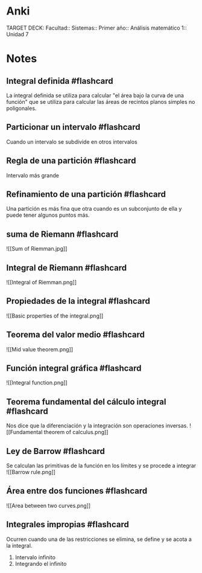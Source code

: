 # Anki
TARGET DECK: Facultad:: Sistemas:: Primer año:: Análisis matemático 1:: Unidad 7
# Notes

## Integral definida #flashcard
La integral definida se utiliza para calcular "el área bajo la curva de una función" que se utiliza para calcular las áreas de recintos planos simples no poligonales.
<!--ID: 1690150748802-->


## Particionar un intervalo #flashcard
Cuando un intervalo se subdivide en otros intervalos
<!--ID: 1690150748809-->


## Regla de una partición #flashcard
Intervalo más grande
<!--ID: 1690150748814-->


## Refinamiento de una partición #flashcard
Una partición es más fina que otra cuando es un subconjunto de ella y puede tener algunos puntos más.
<!--ID: 1690150748819-->


## suma de Riemann #flashcard 
![[Sum of Riemman.jpg]]
<!--ID: 1699871956102-->


## Integral de Riemann #flashcard
![[Integral of Riemman.png]]
<!--ID: 1690150748824-->


## Propiedades de la integral #flashcard
![[Basic properties of the integral.png]]
<!--ID: 1690150748829-->


## Teorema del valor medio #flashcard
![[Mid value theorem.png]]
<!--ID: 1690150748834-->


## Función integral gráfica #flashcard
![[Integral function.png]]
<!--ID: 1690150748840-->


## Teorema fundamental del cálculo integral #flashcard
Nos dice que la diferenciación y la integración son operaciones inversas.
![[Fundamental theorem of calculus.png]]
<!--ID: 1690150748845-->


## Ley de Barrow #flashcard
Se calculan las primitivas de la función en los límites y se procede a integrar
![[Barrow rule.png]]
<!--ID: 1690150748849-->


## Área entre dos funciones #flashcard
![[Area between two curves.png]]
<!--ID: 1690150748855-->


## Integrales impropias #flashcard
Ocurren cuando una de las restricciones se elimina, se define y se acota a la integral.
1. Intervalo infinito
2. Integrando el infinito
<!--ID: 1690150748859-->


